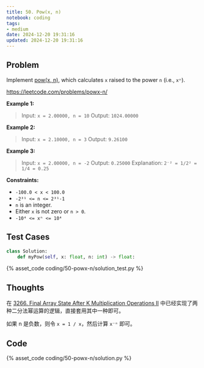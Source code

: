 ```yaml
---
title: 50. Pow(x, n)
notebook: coding
tags:
- medium
date: 2024-12-20 19:31:16
updated: 2024-12-20 19:31:16
---
```

## Problem

Implement [pow(x, n)](http://www.cplusplus.com/reference/valarray/pow/), which calculates `x` raised to the power `n` (i.e., `xⁿ`).

<https://leetcode.com/problems/powx-n/>

**Example 1:**

> Input: `x = 2.00000, n = 10`
> Output: `1024.00000`

**Example 2:**

> Input: `x = 2.10000, n = 3`
> Output: `9.26100`

**Example 3:**

> Input: `x = 2.00000, n = -2`
> Output: `0.25000`
> Explanation: `2⁻² = 1/2² = 1/4 = 0.25`

**Constraints:**

- `-100.0 < x < 100.0`
- `-2³¹ <= n <= 2³¹-1`
- `n` is an integer.
- Either `x` is not zero or `n > 0`.
- `-10⁴ <= xⁿ <= 10⁴`

## Test Cases

``` python
class Solution:
    def myPow(self, x: float, n: int) -> float:
```

{% asset_code coding/50-powx-n/solution_test.py %}

## Thoughts

在 [3266. Final Array State After K Multiplication Operations II](3266-final-array-state-after-k-multiplication-operations-ii) 中已经实现了两种二分法幂运算的逻辑，直接套用其中一种即可。

如果 n 是负数，则令 `x = 1 / x`，然后计算 `x⁻ⁿ` 即可。

## Code

{% asset_code coding/50-powx-n/solution.py %}
